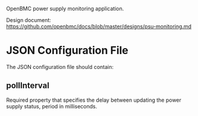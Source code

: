 OpenBMC power supply monitoring application.

Design document: https://github.com/openbmc/docs/blob/master/designs/psu-monitoring.md

# JSON Configuration File

The JSON configuration file should contain:

## pollInterval
Required property that specifies the delay between updating the power supply 
status, period in milliseconds.

